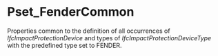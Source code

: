 # Pset_FenderCommon

Properties common to the definition of all occurrences of _IfcImpactProtectionDevice_ and types of _IfcImpactProtectionDeviceType_ with the predefined type set to FENDER.<!-- end of definition -->
